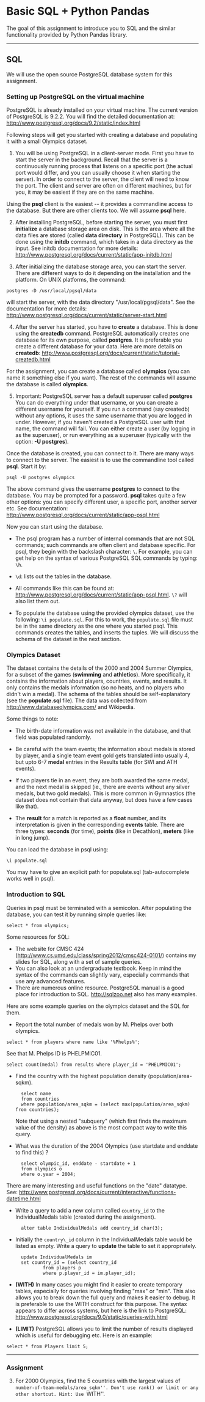 # Basic SQL + Python Pandas

The goal of this assignment to introduce you to SQL and the similar functionality provided by Python Pandas library.

---

## SQL

We will use the open source PostgreSQL database system for this assignment. 

### Setting up PostgreSQL on the virtual machine

PostgreSQL is already installed on your virtual machine. The current version of PostgreSQL is 9.2.2. You will find the detailed documentation at:
http://www.postgresql.org/docs/9.2/static/index.html

Following steps will get you started with creating a database and populating
it with a small Olympics dataset.
   1. You will be using PostgreSQL in a client-server mode. First you have to start the server in the background. 
   Recall that the server is a continuously running process that listens on a specific port (the actual port would
   differ, and you can usually choose it when starting the server). In order to connect to the server, the client
   will need to know the port. The client and server are often on different machines, but
   for you, it may be easiest if they are on the same machine. 

   Using the **psql** client is the easiest -- it provides
   a commandline access to the database. But there are other clients too. We will assume **psql** here.

   2. After installing PostgreSQL, before starting the server, you must first **initialize**
   a database storage area on disk. This is the area where all the data files are stored (called **data directory** in PostgreSQL). This can be done
   using the **initdb** command, which takes in a data directory as the input. See initdb documentation for
   more details: http://www.postgresql.org/docs/current/static/app-initdb.html

   3. After initializing the database storage area, you can start the server. There are different ways
   to do it depending on the installation and the platform. On UNIX platforms, the command:

   `postgres -D /usr/local/pgsql/data`

   will start the server, with the data directory "/usr/local/pgsql/data". See the documentation
   for more details: http://www.postgresql.org/docs/current/static/server-start.html

   4. After the server has started, you have to **create** a database. This is done using the **createdb** command.
   PostgreSQL automatically creates one database for its own purpose, called **postgres**. It is preferable 
   you create a different database for your data. Here are more details on **createdb**: 
   http://www.postgresql.org/docs/current/static/tutorial-createdb.html

   For the assignment, you can create a database called **olympics** (you can name it something else if you want).
   The rest of the commands will assume the database is called **olympics**.

   5. Important: PostgreSQL server has a default superuser called **postgres** You can do everything under that
   username, or you can create a different username for yourself. If you run a command (say createdb) without
   any options, it uses the same username that you are logged in under. However, if you haven't created a
   PostgreSQL user with that name, the command will fail. You can either create a user (by logging in as the superuser),
   or run everything as a superuser (typically with the option: **-U postgres**).

   Once the database is created, you can connect to it. There are many ways to connect to the server. The
   easiest is to use the commandline tool called **psql**. Start it by:

   `psql -U postgres olympics`

   The above command gives the username **postgres** to connect to the database. You may be prompted for
   a password. **psql** takes quite a few other options: you can specify different user, a specific port,
     another server etc. See documentation: http://www.postgresql.org/docs/current/static/app-psql.html

Now you can start using the database. 
    
   - The psql program has a number of internal commands that are not SQL commands; such commands are often client and database specific. For psql, they begin with the
   backslash character: `\`. For example, you can get help on the syntax of various PostgreSQL SQL commands by typing: `\h`.

   - `\d`: lists out the tables in the database.

   - All commands like this can be found at:  http://www.postgresql.org/docs/current/static/app-psql.html. `\?` will also list them out.

   - To populate the database using the provided olympics dataset, use the following: `\i populate.sql`. For this to work, the `populate.sql` file must be in the same directory as the one where you started psql. This commands creates the tables, and inserts the tuples. We will discuss the schema of the dataset in the next section.

### Olympics Dataset
The dataset contains the details of the 2000 and 2004 Summer Olympics, for a subset of the games
(**swimming** and **athletics**). More specifically,
it contains the information about players, countries, events, and results. It only contains the medals information
(so no heats, and no players who didn't win a medal).
The schema of the tables should be self-explanatory (see the **populate.sql** file). 
The data was collected from http://www.databaseolympics.com/ and Wikipedia.

Some things to note: 
   - The birth-date information was not available in the database, and that field was populated randomly.

   - Be careful with the team events; the information about medals is stored by player, and a single team event gold gets translated into usually 4, but upto 6-7 **medal** entries in the Results table (for SWI and ATH events).

   - If two players tie in an event, they are both awarded the same medal, and the next medal is skipped (ie., there are events without any silver medals, but two gold medals). This is more common in Gymnastics (the dataset does not contain that data anyway, but does have a few cases like that).

   - The **result** for a match is reported as a **float** number, and its interpretation is given in the corresponding **events** table. There are three types: **seconds** (for time), **points** (like in Decathlon), **meters** (like in long jump).

You can load the database in psql using: 

`\i populate.sql`

You may have to give an explicit path for populate.sql (tab-autocomplete works well in psql).

### Introduction to SQL
Queries in psql must be terminated with a semicolon. After populating the database, you can test it by 
running simple queries like: 

`select * from olympics;`

Some resources for SQL:
   - The website for CMSC 424 (http://www.cs.umd.edu/class/spring2012/cmsc424-0101/) contains my slides for SQL, along with a set of sample queries.
   - You can also look at an undergraduate textbook. Keep in mind the syntax of the commands can slightly vary, especially commands that use any advanced features.
   - There are numerous online resource. PostgreSQL manual is a good place for introduction to SQL.  http://sqlzoo.net also has many examples.

Here are some example queries on the olympics dataset and the SQL for them.

   - Report the total number of medals won by M. Phelps over both olympics.

   `select * from players where name like '%Phelps%';`

   See that M. Phelps ID is PHELPMIC01.

   `select count(medal) from results where player_id = 'PHELPMIC01'; `

   - Find the country with the highest population density (population/area-sqkm).
   
           select name 
           from countries 
           where population/area_sqkm = (select max(population/area_sqkm) from countries);
   
       Note that using a nested "subquery" (which first finds the maximum value of the density) as above is the most compact way to write this query.
   
   - What was the duration of the 2004 Olympics (use startdate and enddate to find this) ? 
   
           select olympic_id, enddate - startdate + 1
           from olympics o 
           where o.year = 2004;
   
   There are many interesting and useful functions on the "date" datatype. See:  http://www.postgresql.org/docs/current/interactive/functions-datetime.html
   
   - Write a query to add a new column called `country_id` to the IndividualMedals table (created during the assignment). 
   
           alter table IndividualMedals add country_id char(3);
       
   - Initially the `country\_id` column in the IndividualMedals table would be listed as empty.  Write a query to **update** the table to set it appropriately.
   
           update IndividualMedals im
           set country_id = (select country_id
                   from players p
                   where p.player_id = im.player_id);


   - **(WITH)** In many cases you might find it easier to create temporary tables, especially
   for queries involving finding "max" or "min". This also allows you to break down
   the full query and makes it easier to debug. It is preferable to use the WITH construct
   for this purpose. The syntax appears to differ across systems, but here is the link
   to PostgreSQL: http://www.postgresql.org/docs/9.0/static/queries-with.html

   - **(LIMIT)** PostgreSQL allows you to limit the number of results displayed which 
   is useful for debugging etc. Here is an example:

   `select * from Players limit 5;`


---

### Assignment


3. For 2000 Olympics, find the 5 countries with the largest values of
``number-of-team-medals/area_sqkm''. Don't use rank() or limit or any other shortcut.
Hint: Use ``WITH''.
